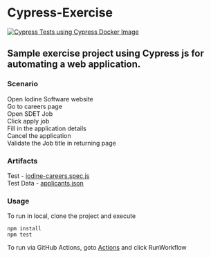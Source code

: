
# Cypress-Exercise 
[![Cypress Tests using Cypress Docker Image](https://github.com/uvarajkrishna/Cypress-Exercise/actions/workflows/main.yml/badge.svg)](https://github.com/uvarajkrishna/Cypress-Exercise/actions/workflows/main.yml)

## Sample exercise project using Cypress js for automating a web application.

### Scenario

Open Iodine Software website  
Go to careers page  
Open SDET Job  
Click apply job  
Fill in the application details  
Cancel the application  
Validate the Job title in returning page  

### Artifacts

Test - [iodine-careers.spec.js](cypress/integration/iodine-careers.spec.js)  
Test Data - [applicants.json](cypress/fixtures/applicants.json)

### Usage

To run in local, clone the project and execute
```
npm install  
npm test
```
To run via GitHub Actions, goto [Actions](actions/workflows/main.yml) and click RunWorkflow

